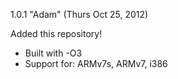 1.0.1 "Adam" (Thurs Oct 25, 2012)

Added this repository!

+ Built with -O3
+ Support for: ARMv7s, ARMv7, i386


